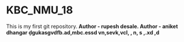 # KBC_NMU_18
This is my first git repository.
<b>
Author - rupesh desale.
Author - aniket dhangar
ḍgukasgvdfb.ad,mbc.essd vn,sevk,vcl, , n,  s ,.xd ,d 
